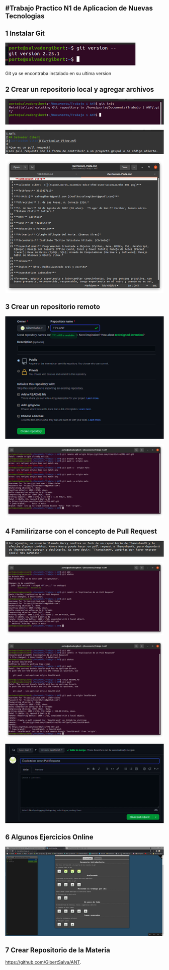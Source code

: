 #Trabajo Practico N1 de Aplicacion de Nuevas Tecnologias
---
## 1 Instalar Git
![](<images/1.png>)

Git ya se encontraba instalado en su ultima version 

## 2 Crear un repositorio local y agregar archivos
![](<images/2.png>)

![](<images/3.png>)

![](<images/4.png>)

## 3 Crear un repositorio remoto
![](<images/5.png>)

![](<images/6.png>)

## 4 Familirizarse con el concepto de Pull Request
![](<images/7.png>)

![](<images/8.png>)

![](<images/9.png>)

![](<images/10.png>)

## 6 Algunos Ejercicios Online
![](<images/12.jpg>)

## 7 Crear Repositorio de la Materia
https://github.com/GibertSalva/ANT.
